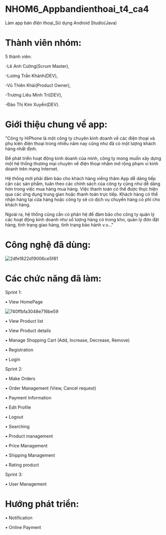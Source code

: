 # NHOM6_Appbandienthoai_t4_ca4

Làm app bán điện thoại_Sử dụng Android Studio(Java)
# Thành viên nhóm:

5 thành viên:

-Lê Anh Cường(Scrum Master),

-Lương Trần Khánh(DEV),

-Vũ Thiên Khải(Product Owner),

-Trương Liêu Minh Trí(DEV),

-Đào Thị Kim Xuyến(DEV).
# Giới thiệu chung về app:
"Công ty HiPhone là một công ty chuyên kinh doanh về các điện thoại và phụ kiện điện thoại trong nhiều năm nay cũng như đã có một lượng khách hàng nhất định.

Để phát triển hoạt động kinh doanh của mình, công ty mong muốn xây dựng một hệ thống thương mại chuyên về điện thoại nhằm mở rộng phạm vi kinh doanh trên mạng Internet. 

Hệ thống mới phải đảm bảo cho khách hàng viếng thăm App dễ dàng tiếp cận các sản phẩm, tuân theo các chính sách của công ty cũng như dễ dàng hơn trong việc mua hàng mua hàng. Việc thanh toán có thể được thực hiện qua các ứng dụng trung gian hoặc thanh toán trực tiếp. Khách hàng có thể nhận hàng tại cửa hàng hoặc công ty sẽ có dịch vụ chuyển hàng có phí cho khách hàng.

Ngoài ra, hệ thống cũng cần có phân hệ để đảm bảo cho công ty quản lý các hoạt động kinh doanh như số lượng hàng có trong kho, quản lý đơn đặt hàng, tình trạng giao hàng, tình trạng bảo hành v.v…"											
											

# Công nghệ đã dùng: 


![2dfe1822d19006ce5f81](https://github.com/VTkhai/NHOM6_Appbandienthoai_t4_ca4/assets/116328261/17ade301-85a9-45fd-9849-55f0c3e05c30)


# Các chức năng đã làm:
Sprint 1:

•	View HomePage

![740ffbfa3048e716be59](https://github.com/VTkhai/NHOM6_Appbandienthoai_t4_ca4/assets/116328261/0ad51728-1350-45cd-b98b-6b3d3dc7f820)


•	View Product list

•	View Product details

•	Manage Shopping Cart (Add, Increase, Decrease, Remove)

•	Registration

•	Login

Sprint 2:

•	Make Orders

•	Order Management (View, Cancel request)

•	Payment Information

•	Edit Profile

•	Logout

•	Searching

•	Product management

•	Price Management

•	Shipping Management

•	Rating product

Sprint 3:

•	User Management



# Hướng phát triển: 

•	Notification

•	Online Payment
							
 

